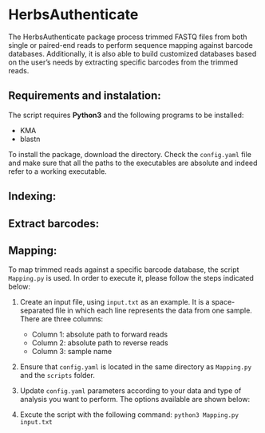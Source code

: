 # HerbsAuthenticate

The HerbsAuthenticate package process trimmed FASTQ files from both single or paired-end reads to perform sequence mapping against barcode databases. Additionally, it is also able to build customized databases based on the user’s needs by extracting specific barcodes from the trimmed reads.

## Requirements and instalation:
The script requires **Python3** and the following programs to be installed:
- KMA 
- blastn 

To install the package, download the directory. Check the `config.yaml` file and make sure that all the paths to the executables are absolute and indeed refer to a working executable.

## Indexing: 

## Extract barcodes:

## Mapping:
To map trimmed reads against a specific barcode database, the script `Mapping.py` is used. In order to execute it, please follow the steps indicated below: 

1. Create an input file, using `input.txt` as an example. It is a space-separated file in which each line represents the data from one sample. There are three columns: 
    - Column 1: absolute path to forward reads
    - Column 2: absolute path to reverse reads
    - Column 3: sample name 
   
2. Ensure that `config.yaml` is located in the same directory as `Mapping.py` and the `scripts` folder. 
3. Update `config.yaml` parameters according to your data and type of analysis you want to perform. The options available are shown below:
    
4. Excute the script with the following command: 
`python3 Mapping.py input.txt`
